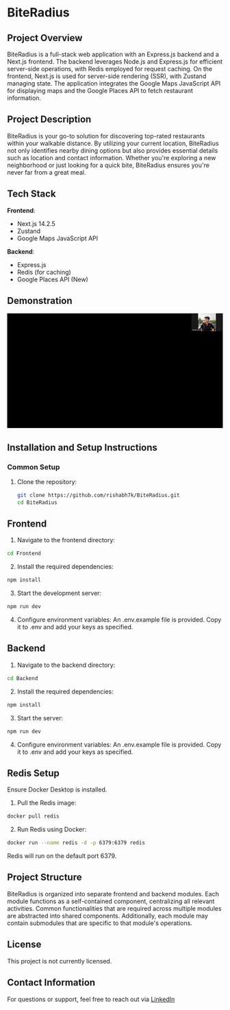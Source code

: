 # BiteRadius

## Project Overview

BiteRadius is a full-stack web application with an Express.js backend and a Next.js frontend. The backend leverages Node.js and Express.js for efficient server-side operations, with Redis employed for request caching. On the frontend, Next.js is used for server-side rendering (SSR), with Zustand managing state. The application integrates the Google Maps JavaScript API for displaying maps and the Google Places API to fetch restaurant information.

## Project Description

BiteRadius is your go-to solution for discovering top-rated restaurants within your walkable distance. By utilizing your current location, BiteRadius not only identifies nearby dining options but also provides essential details such as location and contact information. Whether you're exploring a new neighborhood or just looking for a quick bite, BiteRadius ensures you're never far from a great meal.

## Tech Stack

**Frontend**:
- Next.js 14.2.5
- Zustand
- Google Maps JavaScript API

**Backend**:
- Express.js
- Redis (for caching)
- Google Places API (New)

## Demonstration

![BiteRadius Demonstration](/demo.gif)

## Installation and Setup Instructions

### Common Setup

1. Clone the repository:
   ```bash
   git clone https://github.com/rishabh7k/BiteRadius.git
   cd BiteRadius
## Frontend
1. Navigate to the frontend directory:
```bash
cd Frontend
```

2. Install the required dependencies:
```bash
npm install
```

3. Start the development server:
```bash
npm run dev
```
4. Configure environment variables:
An .env.example file is provided. Copy it to .env and add your keys as specified.

## Backend
1. Navigate to the backend directory:

```bash
cd Backend
```
2. Install the required dependencies:
```bash
npm install
```

3. Start the server:
```bash
npm run dev
```

4. Configure environment variables:
An .env.example file is provided. Copy it to .env and add your keys as specified.

## Redis Setup
Ensure Docker Desktop is installed.
1. Pull the Redis image:
```bash
docker pull redis
```
2. Run Redis using Docker:
```bash
docker run --name redis -d -p 6379:6379 redis
```

Redis will run on the default port 6379.

## Project Structure
BiteRadius is organized into separate frontend and backend modules. Each module functions as a self-contained component, centralizing all relevant activities. Common functionalities that are required across multiple modules are abstracted into shared components. Additionally, each module may contain submodules that are specific to that module's operations.

## License
This project is not currently licensed.

## Contact Information
For questions or support, feel free to reach out via [LinkedIn](https://www.linkedin.com/in/rishabh-verma-62385219b/)
